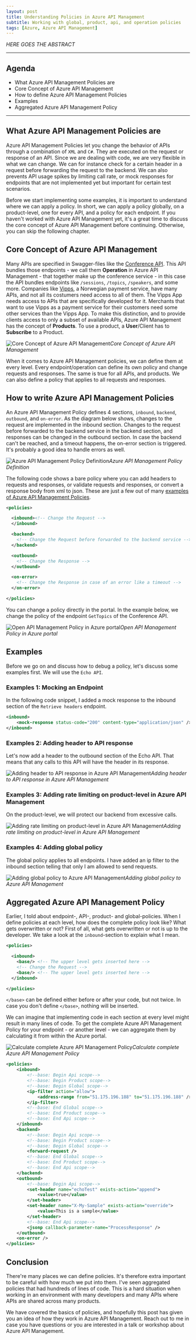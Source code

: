 ```yaml
---
layout: post
title: Understanding Policies in Azure API Management
subtitle: Working with global, product, api, and operation policies
tags: [Azure, Azure API Management]
---
```


*HERE GOES THE ABSTRACT*

---

## Agenda

- What Azure API Management Policies are
- Core Concept of Azure API Management
- How to define Azure API Management Policies
- Examples
- Aggregated Azure API Management Policy

---

## What Azure API Management Policies are

Azure API Management Policies let you change the behavior of APIs through a combination of `XML` and `C#`. They are executed on the request or response of an API. Since we are dealing with code, we are very flexible in what we can change. We can for instance check for a certain header in a request before forwarding the request to the backend. We can also prevents API usage spikes by limiting call rate, or mock responses for endpoints that are not implemented yet but important for certain test scenarios.

Before we start implementing some examples, it is important to understand where we can apply a policy. In short, we can apply a policy globally, on a product-level, one for every API, and a policy for each endpoint. If you haven't worked with Azure API Management yet, it's a great time to discuss the core concept of Azure API Management before continuing. Otherwise, you can skip the following chapter.

## Core Concept of Azure API Management

Many APIs are specified in Swagger-files like the [Conference API](https://conferenceapi.azurewebsites.net/?format=json). This API bundles those endpoints - we call them **Operation** in Azure API Management - that together make up the conference service - in this case the API bundles endpoints like `/sessions`, `/topics`, `/speakers`, and some more. Companies like [Vipps](https://vipps.no), a Norwegian payment service, have many APIs, and not all its costumers need access to all of them. The Vipps App needs access to APIs that are specifically developed for it. Merchants that want to use Vipps as a payment service for their customers need some other services than the Vipps App. To make this distinction, and to provide clients access to only a subset of available APIs, Azure API Management has the concept of **Products**. To use a product, a **User**/Client has to **Subscribe** to a Product.

![Core Concept of Azure API Management](https://cdn.svenmalvik.com/images/azure-apim-policies-0.png)*Core Concept of Azure API Management*

When it comes to Azure API Management policies, we can define them at every level. Every endpoint/operation can define its own policy and change requests and responses. The same is true for all APIs, and products. We can also define a policy that applies to all requests and responses.

## How to write Azure API Management Policies

An Azure API Management Policy defines 4 sections, `inbound`, `backend`, `outbound`, and `on-error`. As the diagram below shows, changes to the request are implemented in the inbound section. Changes to the request before forwarded to the backend service in the backend section, and responses can be changed in the outbound section. In case the backend can't be reached, and a timeout happens, the on-error section is triggered. It's probably a good idea to handle errors as well.

![Azure API Management Policy Definition](https://cdn.svenmalvik.com/images/azure-apim-policies-1.png)*Azure API Management Policy Definition*

The following code shows a bare policy where you can add headers to requests and responses, or validate requests and responses, or convert a response body from xml to json. These are just a few out of many [examples of Azure API Management Policies](https://docs.microsoft.com/en-us/azure/api-management/api-management-policies).

```xml
<policies>

  <inbound><!-- Change the Request -->
  </inbound>

  <backend>
    <!-- Change the Request before forwarded to the backend service -->
  </backend>

  <outbound>
    <!-- Change the Response -->
  </outbound>

  <on-error>
    <!-- Change the Response in case of an error like a timeout -->
  </on-error>

</policies>
```

You can change a policy directly in the portal. In the example below, we change the policy of the endpoint `GetTopics` of the Conference API.

![Open API Management Policy in Azure portal](https://cdn.svenmalvik.com/images/azure-apim-policies-5.png)*Open API Management Policy in Azure portal*

## Examples

Before we go on and discuss how to debug a policy, let's discuss some examples first. We will use the `Echo API`.

### Examples 1: Mocking an Endpoint

In the following code snippet, I added a mock response to the inbound section of the `Retrieve headers` endpoint.
```xml
<inbound>
    <mock-response status-code="200" content-type="application/json" />
</inbound>
```

### Examples 2: Adding header to API response

Let's now add a header to the outbound section of the Echo API. That means that any calls to this API will have the header in its response.

![Adding header to API response in Azure API Management](https://cdn.svenmalvik.com/images/azure-apim-policies-6.png)*Adding header to API response in Azure API Management*

### Examples 3: Adding rate limiting on product-level in Azure API Management

On the product-level, we will protect our backend from excessive calls.

![Adding rate limiting on product-level in Azure API Management](https://cdn.svenmalvik.com/images/azure-apim-policies-7.png)*Adding rate limiting on product-level in Azure API Management*

### Examples 4: Adding global policy

The global policy applies to all endpoints. I have added an ip filter to the inbound section telling that only I am allowed to send requests.

![Adding global policy to Azure API Management](https://cdn.svenmalvik.com/images/azure-apim-policies-8.png)*Adding global policy to Azure API Management*

## Aggregated Azure API Management Policy

Earlier, I told about endpoint-, API-, product- and global-policies. When I define policies at each level, how does the complete policy look like? What gets overwritten or not? First of all, what gets overwritten or not is up to the developer. We take a look at the `inbound`-section to explain what I mean.

```xml
<policies>

  <inbound>
    <base/> <!-- The upper level gets inserted here -->
    <!-- Change the Request -->
    <base/> <!-- The upper level gets inserted here -->
  </inbound>

</policies>
```

`</base>` can be defined either before or after your code, but not twice. In case you don't define `</base>`, nothing will be inserted.

We can imagine that implementing code in each section at every level might result in many lines of code. To get the complete Azure API Management Policy for your endpoint - or another level - we can aggregate them by calculating it from within the Azure portal.

![Calculate complete Azure API Management Policy](https://cdn.svenmalvik.com/images/azure-apim-policies-4.png)*Calculate complete Azure API Management Policy*

```xml
<policies>
    <inbound>
        <!--base: Begin Api scope-->
        <!--base: Begin Product scope-->
        <!--base: Begin Global scope-->
        <ip-filter action="allow">
            <address-range from="51.175.196.188" to="51.175.196.188" />
        </ip-filter>
        <!--base: End Global scope-->
        <!--base: End Product scope-->
        <!--base: End Api scope-->
    </inbound>
    <backend>
        <!--base: Begin Api scope-->
        <!--base: Begin Product scope-->
        <!--base: Begin Global scope-->
        <forward-request />
        <!--base: End Global scope-->
        <!--base: End Product scope-->
        <!--base: End Api scope-->
    </backend>
    <outbound>
        <!--base: Begin Api scope-->
        <set-header name="echoTest" exists-action="append">
            <value>true</value>
        </set-header>
        <set-header name="X-My-Sample" exists-action="override">
            <value>This is a sample</value>
        </set-header>
        <!--base: End Api scope-->
        <jsonp callback-parameter-name="ProcessResponse" />
    </outbound>
    <on-error />
</policies>
```

## Conclusion

There're many places we can define policies. It's therefore extra important to be careful with how much we put into them. I've seen aggregated policies that had hundreds of lines of code. This is a hard situation when working in an environment with many developers and many APIs where APIs are shared across many products.

We have covered the basics of policies, and hopefully this post has given you an idea of how they work in Azure API Management. Reach out to me in case you have questions or you are interested in a talk or workshop about Azure API Management.
